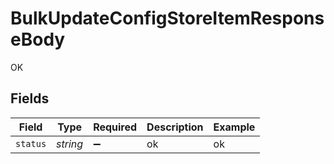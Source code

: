 # BulkUpdateConfigStoreItemResponseBody

OK


## Fields

| Field              | Type               | Required           | Description        | Example            |
| ------------------ | ------------------ | ------------------ | ------------------ | ------------------ |
| `status`           | *string*           | :heavy_minus_sign: | ok                 | ok                 |